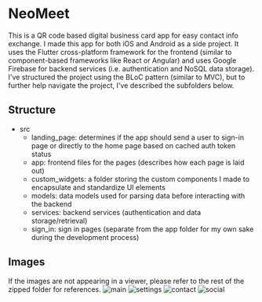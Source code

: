 # NeoMeet
This is a QR code based digital business card app for easy contact info exchange. I made this app for both iOS and Android as a side project. It uses the Flutter cross-platform framework for the frontend (similar to component-based frameworks like React or Angular) and uses Google Firebase for backend services (i.e. authentication and NoSQL data storage). I've structured the project using the BLoC pattern (similar to MVC), but to further help navigate the project, I've described the subfolders below.

## Structure
- src
    - landing_page: determines if the app should send a user to sign-in page or directly to the home page based on cached auth token status
    - app: frontend files for the pages (describes how each page is laid out)
    - custom_widgets: a folder storing the custom components I made to encapsulate and standardize UI elements
    - models: data models used for parsing data before interacting with the backend
    - services: backend services (authentication and data storage/retrieval)
    - sign_in: sign in pages (separate from the app folder for my own sake during the development process)

## Images
If the images are not appearing in a viewer, please refer to the rest of the zipped folder for references.
![main](./main.webp)
![settings](./settings.webp)
![contact](./contact.webp)
![social](./social.webp)
